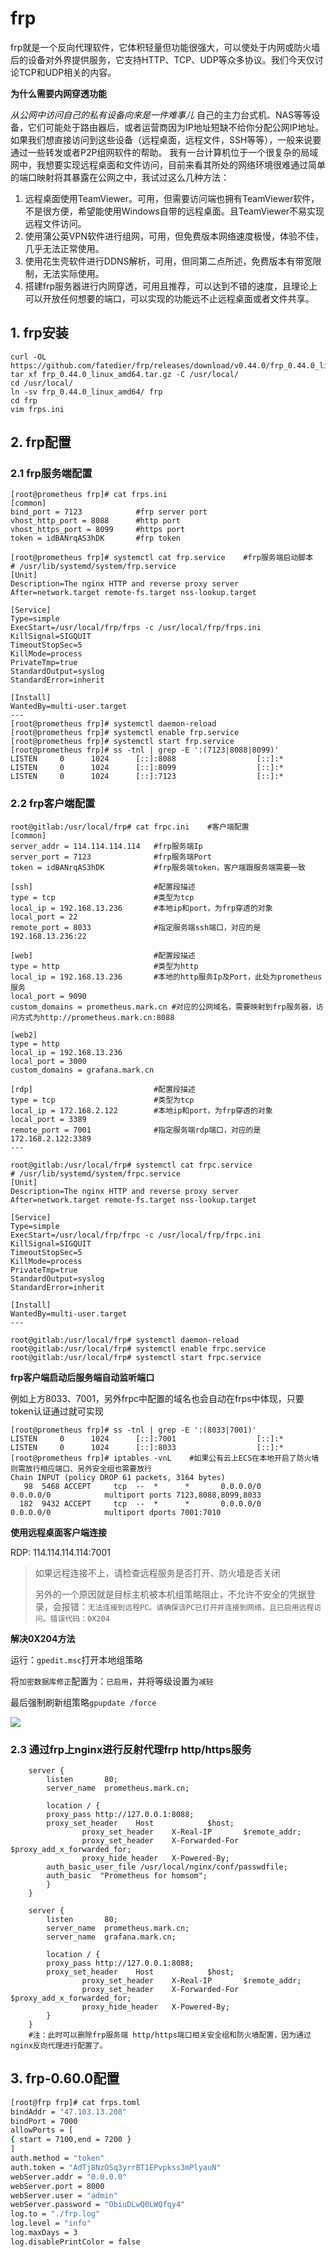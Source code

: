 # frp

frp就是一个反向代理软件，它体积轻量但功能很强大，可以使处于内网或防火墙后的设备对外界提供服务，它支持HTTP、TCP、UDP等众多协议。我们今天仅讨论TCP和UDP相关的内容。



**为什么需要内网穿透功能**

*从公网中访问自己的私有设备向来是一件难事儿* 自己的主力台式机、NAS等等设备，它们可能处于路由器后，或者运营商因为IP地址短缺不给你分配公网IP地址。如果我们想直接访问到这些设备（远程桌面，远程文件，SSH等等），一般来说要通过一些转发或者P2P组网软件的帮助。 我有一台计算机位于一个很复杂的局域网中，我想要实现远程桌面和文件访问，目前来看其所处的网络环境很难通过简单的端口映射将其暴露在公网之中，我试过这么几种方法：

1. 远程桌面使用TeamViewer。可用，但需要访问端也拥有TeamViewer软件，不是很方便，希望能使用Windows自带的远程桌面。且TeamViewer不易实现远程文件访问。
2. 使用蒲公英VPN软件进行组网，可用，但免费版本网络速度极慢，体验不佳，几乎无法正常使用。
3. 使用花生壳软件进行DDNS解析，可用，但同第二点所述，免费版本有带宽限制，无法实际使用。
4. 搭建frp服务器进行内网穿透，可用且推荐，可以达到不错的速度，且理论上可以开放任何想要的端口，可以实现的功能远不止远程桌面或者文件共享。



## 1. frp安装 

```
curl -OL https://github.com/fatedier/frp/releases/download/v0.44.0/frp_0.44.0_linux_amd64.tar.gz
tar xf frp_0.44.0_linux_amd64.tar.gz -C /usr/local/
cd /usr/local/
ln -sv frp_0.44.0_linux_amd64/ frp
cd frp
vim frps.ini 
```



## 2. frp配置



### 2.1 frp服务端配置

```
[root@prometheus frp]# cat frps.ini 
[common]
bind_port = 7123			#frp server port
vhost_http_port = 8088		#http port
vhost_https_port = 8099		#https port
token = idBANrqAS3hDK		#frp token

[root@prometheus frp]# systemctl cat frp.service 	#frp服务端启动脚本
# /usr/lib/systemd/system/frp.service
[Unit]
Description=The nginx HTTP and reverse proxy server
After=network.target remote-fs.target nss-lookup.target

[Service]
Type=simple
ExecStart=/usr/local/frp/frps -c /usr/local/frp/frps.ini
KillSignal=SIGQUIT
TimeoutStopSec=5
KillMode=process
PrivateTmp=true
StandardOutput=syslog
StandardError=inherit

[Install]
WantedBy=multi-user.target
---
[root@prometheus frp]# systemctl daemon-reload 
[root@prometheus frp]# systemctl enable frp.service 
[root@prometheus frp]# systemctl start frp.service 
[root@prometheus frp]# ss -tnl | grep -E ':(7123|8088|8099)'
LISTEN     0      1024      [::]:8088                  [::]:*                  
LISTEN     0      1024      [::]:8099                  [::]:*                  
LISTEN     0      1024      [::]:7123                  [::]:*             
```



### 2.2 frp客户端配置

```
root@gitlab:/usr/local/frp# cat frpc.ini	#客户端配置
[common]
server_addr = 114.114.114.114	#frp服务端Ip
server_port = 7123				#frp服务端Port
token = idBANrqAS3hDK			#frp服务端token，客户端跟服务端需要一致

[ssh]							#配置段描述
type = tcp						#类型为tcp
local_ip = 192.168.13.236		#本地ip和port，为frp穿透的对象
local_port = 22
remote_port = 8033				#指定服务端ssh端口，对应的是192.168.13.236:22

[web]							#配置段描述
type = http						#类型为http
local_ip = 192.168.13.236		#本地的http服务Ip及Port，此处为prometheus服务
local_port = 9090			
custom_domains = prometheus.mark.cn #对应的公网域名，需要映射到frp服务器，访问方式为http://prometheus.mark.cn:8088

[web2]
type = http
local_ip = 192.168.13.236
local_port = 3000
custom_domains = grafana.mark.cn

[rdp]							#配置段描述
type = tcp						#类型为tcp
local_ip = 172.168.2.122		#本地ip和port，为frp穿透的对象
local_port = 3389
remote_port = 7001				#指定服务端rdp端口，对应的是172.168.2.122:3389
---

root@gitlab:/usr/local/frp# systemctl cat frpc.service
# /usr/lib/systemd/system/frpc.service
[Unit]
Description=The nginx HTTP and reverse proxy server
After=network.target remote-fs.target nss-lookup.target

[Service]
Type=simple
ExecStart=/usr/local/frp/frpc -c /usr/local/frp/frpc.ini
KillSignal=SIGQUIT
TimeoutStopSec=5
KillMode=process
PrivateTmp=true
StandardOutput=syslog
StandardError=inherit

[Install]
WantedBy=multi-user.target
---

root@gitlab:/usr/local/frp# systemctl daemon-reload
root@gitlab:/usr/local/frp# systemctl enable frpc.service
root@gitlab:/usr/local/frp# systemctl start frpc.service

```



**frp客户端启动后服务端自动监听端口**

例如上方8033、7001，另外frpc中配置的域名也会自动在frps中体现，只要token认证通过就可实现
```
[root@prometheus frp]# ss -tnl | grep -E ':(8033|7001)'
LISTEN     0      1024      [::]:7001                  [::]:*                  
LISTEN     0      1024      [::]:8033                  [::]:*    
[root@prometheus frp]# iptables -vnL	#如果公有云上ECS在本地开启了防火墙则需放行相应端口、另外安全组也需要放行
Chain INPUT (policy DROP 61 packets, 3164 bytes)
   98  5468 ACCEPT     tcp  --  *      *       0.0.0.0/0            0.0.0.0/0            multiport ports 7123,8088,8099,8033
  182  9432 ACCEPT     tcp  --  *      *       0.0.0.0/0            0.0.0.0/0            multiport dports 7001:7010

```



**使用远程桌面客户端连接**

RDP: 114.114.114.114:7001

> 如果远程连接不上，请检查远程服务是否打开、防火墙是否关闭
>
> 另外的一个原因就是目标主机被本机组策略阻止，不允许不安全的凭据登录，会报错：`无法连接到远程PC。请确保该PC已打开并连接到网络，且已启用远程访问。错误代码：0X204`

**解决0X204方法**

运行：`gpedit.msc`打开本地组策略

将`加密数据库修正`配置为：`已启用`，并将等级设置为`减轻`

最后强制刷新组策略`gpupdate /force`

![](./image/frp/01.png)







### 2.3 通过frp上nginx进行反射代理frp http/https服务

```
    server {
        listen       80;
        server_name  prometheus.mark.cn;

        location / {
		proxy_pass http://127.0.0.1:8088;
		proxy_set_header    Host            $host;
                proxy_set_header    X-Real-IP       $remote_addr;
                proxy_set_header    X-Forwarded-For $proxy_add_x_forwarded_for;
                proxy_hide_header   X-Powered-By;
		auth_basic_user_file /usr/local/nginx/conf/passwdfile;
		auth_basic	"Prometheus for homsom";
        }
    }

    server {
        listen       80;
        server_name  prometheus.mark.cn;
        server_name  grafana.mark.cn;

        location / {
		proxy_pass http://127.0.0.1:8088;
		proxy_set_header    Host            $host;
                proxy_set_header    X-Real-IP       $remote_addr;
                proxy_set_header    X-Forwarded-For $proxy_add_x_forwarded_for;
                proxy_hide_header   X-Powered-By;
        }
    }
	#注：此时可以删除frp服务端 http/https端口相关安全组和防火墙配置，因为通过nginx反向代理进行配置了。
```







## 3. frp-0.60.0配置

```bash
[root@frp frp]# cat frps.toml
bindAddr = "47.103.13.208"
bindPort = 7000
allowPorts = [
{ start = 7100,end = 7200 }
]
auth.method = "token"
auth.token = "AdTj8NzOSq3yrrBT1EPvpkss3mPlyauN"
webServer.addr = "0.0.0.0"
webServer.port = 8000
webServer.user = "admin"
webServer.password = "ObiuDLwQ0LWQfqy4"
log.to = "./frp.log"
log.level = "info"
log.maxDays = 3
log.disablePrintColor = false

```

